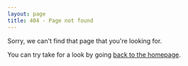 ```yaml
---
layout: page
title: 404 - Page not found
---
```


<p>Sorry, we can't find that page that you're looking for.</p>
<p>You can try take for a look by going <a href="/">back to the homepage</a>.</p>
